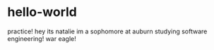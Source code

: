 # hello-world
practice!
hey its natalie im a sophomore at auburn studying software engineering! war eagle!
